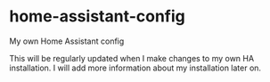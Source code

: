 # home-assistant-config
My own Home Assistant config

This will be regularly updated when I make changes to my own HA installation.
I will add more information about my installation later on.
